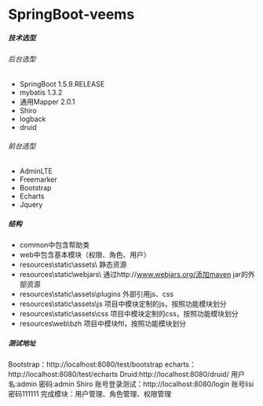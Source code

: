 # SpringBoot-veems
##### 技术选型 
###### 后台选型
* SpringBoot 1.5.9.RELEASE
* mybatis 1.3.2
* 通用Mapper 2.0.1
* Shiro
* logback
* druid

###### 前台选型
* AdminLTE
* Freemarker
* Bootstrap
* Echarts
* Jquery


##### 结构
*  common中包含帮助类
*  web中包含基本模块（权限、角色、用户）
*  resources\static\assets\ 静态资源
*  resources\static\webjars\ 通过http://www.webjars.org/添加maven jar的外部资源
*  resources\static\assets\plugins 外部引用js、css
*  resources\static\assets\js 项目中模块定制的js，按照功能模块划分
*  resources\static\assets\css 项目中模块定制的css，按照功能模块划分
*  resources\web\bzh 项目中模块ftl，按照功能模块划分


##### 测试地址
Bootstrap：http://localhost:8080/test/bootstrap
echarts：http://localhost:8080/test/echarts
Druid:http://localhost:8080/druid/   用户名:admin 密码:admin
Shiro 账号登录测试：http://localhost:8080/login  账号lisi 密码111111
完成模块：用户管理、角色管理、权限管理
